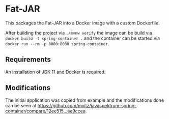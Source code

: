 # Fat-JAR

This packages the Fat-JAR into a Docker image with a custom Dockerfile.

After building the project via `./mvnw verify` the image can be build via
`docker build -t spring-container .` and the container can be started via
`docker run --rm -p 8080:8080 spring-container`.


## Requirements

An installation of JDK 11 and Docker is required.


## Modifications

The initial application was copied from example and the modifications done can
be seen at
https://github.com/mvitz/javaspektrum-spring-container/compare/12ee515...ae9ccea.

